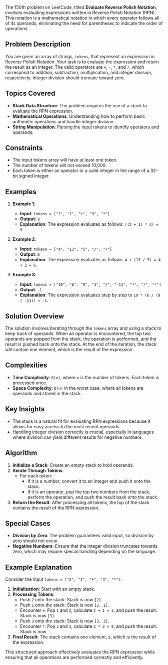 The 150th problem on LeetCode, titled **Evaluate Reverse Polish Notation**, involves evaluating expressions written in Reverse Polish Notation (RPN). This notation is a mathematical notation in which every operator follows all of its operands, eliminating the need for parentheses to indicate the order of operations.

## Problem Description

You are given an array of strings, `tokens`, that represent an expression in Reverse Polish Notation. Your task is to evaluate the expression and return the result as an integer. The valid operators are `+`, `-`, `*`, and `/`, which correspond to addition, subtraction, multiplication, and integer division, respectively. Integer division should truncate toward zero.

## Topics Covered

- **Stack Data Structure**: The problem requires the use of a stack to evaluate the RPN expression.
- **Mathematical Operations**: Understanding how to perform basic arithmetic operations and handle integer division.
- **String Manipulation**: Parsing the input tokens to identify operators and operands.

## Constraints

- The input tokens array will have at least one token.
- The number of tokens will not exceed 10,000.
- Each token is either an operator or a valid integer in the range of a 32-bit signed integer.

## Examples

1. **Example 1**:
    - **Input**: `tokens = ["2", "1", "+", "3", "*"]`
    - **Output**: `9`
    - **Explanation**: The expression evaluates as follows: `((2 + 1) * 3) = 9`.

2. **Example 2**:
    - **Input**: `tokens = ["4", "13", "5", "/", "+"]`
    - **Output**: `6`
    - **Explanation**: The expression evaluates as follows: `4 + (13 / 5) = 4 + 2 = 6`.

3. **Example 3**:
    - **Input**: `tokens = ["10", "6", "9", "3", "/", "-11", "*", "/", "*"]`
    - **Output**: `-1`
    - **Explanation**: The expression evaluates step by step to `10 * (6 / (9 / -11)) = -1`.

## Solution Overview

The solution involves iterating through the `tokens` array and using a stack to keep track of operands. When an operator is encountered, the top two operands are popped from the stack, the operation is performed, and the result is pushed back onto the stack. At the end of the iteration, the stack will contain one element, which is the result of the expression.

## Complexities

- **Time Complexity**: `O(n)`, where `n` is the number of tokens. Each token is processed once.
- **Space Complexity**: `O(n)` in the worst case, where all tokens are operands and stored in the stack.

## Key Insights

- The stack is a natural fit for evaluating RPN expressions because it allows for easy access to the most recent operands.
- Handling integer division correctly is crucial, especially in languages where division can yield different results for negative numbers.

## Algorithm

1. **Initialize a Stack**: Create an empty stack to hold operands.
2. **Iterate Through Tokens**:
    - For each token:
        - If it is a number, convert it to an integer and push it onto the stack.
        - If it is an operator, pop the top two numbers from the stack, perform the operation, and push the result back onto the stack.
3. **Return the Result**: After processing all tokens, the top of the stack contains the result of the RPN expression.

## Special Cases

- **Division by Zero**: The problem guarantees valid input, so division by zero should not occur.
- **Negative Numbers**: Ensure that the integer division truncates towards zero, which may require special handling depending on the language.

## Example Explanation

Consider the input `tokens = ["2", "1", "+", "3", "*"]`:

1. **Initialization**: Start with an empty stack.
2. **Processing Tokens**:
    - Push `2` onto the stack: Stack is now `[2]`.
    - Push `1` onto the stack: Stack is now `[2, 1]`.
    - Encounter `+`: Pop `1` and `2`, calculate `2 + 1 = 3`, and push the result: Stack is now `[3]`.
    - Push `3` onto the stack: Stack is now `[3, 3]`.
    - Encounter `*`: Pop `3` and `3`, calculate `3 * 3 = 9`, and push the result: Stack is now ``.
3. **Final Result**: The stack contains one element, `9`, which is the result of the expression.

This structured approach effectively evaluates the RPN expression while ensuring that all operations are performed correctly and efficiently.
